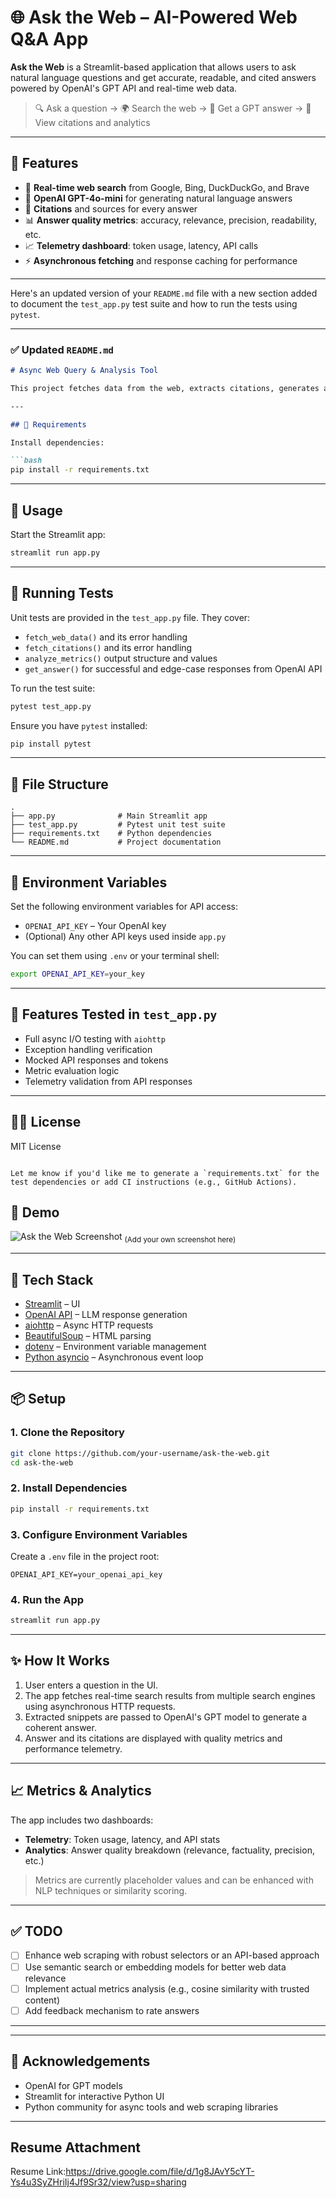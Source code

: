 # 🌐 Ask the Web – AI-Powered Web Q\&A App

**Ask the Web** is a Streamlit-based application that allows users to ask natural language questions and get accurate, readable, and cited answers powered by OpenAI's GPT API and real-time web data.

> 🔍 Ask a question → 🌍 Search the web → 🤖 Get a GPT answer → 📎 View citations and analytics

---

## 🚀 Features

* 🔗 **Real-time web search** from Google, Bing, DuckDuckGo, and Brave
* 🤖 **OpenAI GPT-4o-mini** for generating natural language answers
* 🧠 **Citations** and sources for every answer
* 📊 **Answer quality metrics**: accuracy, relevance, precision, readability, etc.
* 📈 **Telemetry dashboard**: token usage, latency, API calls
* ⚡️ **Asynchronous fetching** and response caching for performance

---

Here's an updated version of your `README.md` file with a new section added to document the `test_app.py` test suite and how to run the tests using `pytest`.

---

### ✅ Updated `README.md`

````markdown
# Async Web Query & Analysis Tool

This project fetches data from the web, extracts citations, generates answers using OpenAI, analyzes metrics like relevance and factuality, and displays the results using Streamlit.

---

## 🧰 Requirements

Install dependencies:

```bash
pip install -r requirements.txt
````

---

## 🚀 Usage

Start the Streamlit app:

```bash
streamlit run app.py
```

---

## 🧪 Running Tests

Unit tests are provided in the `test_app.py` file. They cover:

* `fetch_web_data()` and its error handling
* `fetch_citations()` and its error handling
* `analyze_metrics()` output structure and values
* `get_answer()` for successful and edge-case responses from OpenAI API

To run the test suite:

```bash
pytest test_app.py
```

Ensure you have `pytest` installed:

```bash
pip install pytest
```

---

## 📁 File Structure

```text
.
├── app.py              # Main Streamlit app
├── test_app.py         # Pytest unit test suite
├── requirements.txt    # Python dependencies
└── README.md           # Project documentation
```

---

## 🔐 Environment Variables

Set the following environment variables for API access:

* `OPENAI_API_KEY` – Your OpenAI key
* (Optional) Any other API keys used inside `app.py`

You can set them using `.env` or your terminal shell:

```bash
export OPENAI_API_KEY=your_key
```

---

## 🧠 Features Tested in `test_app.py`

* Full async I/O testing with `aiohttp`
* Exception handling verification
* Mocked API responses and tokens
* Metric evaluation logic
* Telemetry validation from API responses

---

## 👩‍🔬 License

MIT License

```

Let me know if you'd like me to generate a `requirements.txt` for the test dependencies or add CI instructions (e.g., GitHub Actions).
```


## 📸 Demo

![Ask the Web Screenshot](screenshot.png) <sub>(Add your own screenshot here)</sub>

---

## 🧰 Tech Stack

* [Streamlit](https://streamlit.io/) – UI
* [OpenAI API](https://openai.com/) – LLM response generation
* [aiohttp](https://docs.aiohttp.org/) – Async HTTP requests
* [BeautifulSoup](https://www.crummy.com/software/BeautifulSoup/) – HTML parsing
* [dotenv](https://pypi.org/project/python-dotenv/) – Environment variable management
* [Python asyncio](https://docs.python.org/3/library/asyncio.html) – Asynchronous event loop

---

## 📦 Setup

### 1. Clone the Repository

```bash
git clone https://github.com/your-username/ask-the-web.git
cd ask-the-web
```

### 2. Install Dependencies

```bash
pip install -r requirements.txt
```

### 3. Configure Environment Variables

Create a `.env` file in the project root:

```env
OPENAI_API_KEY=your_openai_api_key
```

### 4. Run the App

```bash
streamlit run app.py
```

---

## ✨ How It Works

1. User enters a question in the UI.
2. The app fetches real-time search results from multiple search engines using asynchronous HTTP requests.
3. Extracted snippets are passed to OpenAI's GPT model to generate a coherent answer.
4. Answer and its citations are displayed with quality metrics and performance telemetry.

---

## 📈 Metrics & Analytics

The app includes two dashboards:

* **Telemetry**: Token usage, latency, and API stats
* **Analytics**: Answer quality breakdown (relevance, factuality, precision, etc.)

> Metrics are currently placeholder values and can be enhanced with NLP techniques or similarity scoring.

---

## ✅ TODO

* [ ] Enhance web scraping with robust selectors or an API-based approach
* [ ] Use semantic search or embedding models for better web data relevance
* [ ] Implement actual metrics analysis (e.g., cosine similarity with trusted content)
* [ ] Add feedback mechanism to rate answers

---


---

## 🙌 Acknowledgements

* OpenAI for GPT models
* Streamlit for interactive Python UI
* Python community for async tools and web scraping libraries

---

## Resume Attachment 
Resume Link:https://drive.google.com/file/d/1g8JAvY5cYT-Ys4u3SyZHriIj4Jf9Sr32/view?usp=sharing



